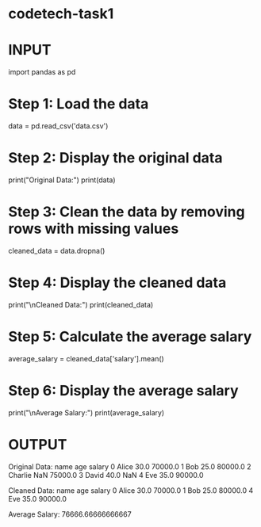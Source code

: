 # codetech-task1
<h1>INPUT</h1>
import pandas as pd

# Step 1: Load the data
data = pd.read_csv('data.csv')

# Step 2: Display the original data
print("Original Data:")
print(data)

# Step 3: Clean the data by removing rows with missing values
cleaned_data = data.dropna()

# Step 4: Display the cleaned data
print("\nCleaned Data:")
print(cleaned_data)

# Step 5: Calculate the average salary
average_salary = cleaned_data['salary'].mean()

# Step 6: Display the average salary
print("\nAverage Salary:")
print(average_salary)
<h1>OUTPUT</h1>



Original Data:
      name   age   salary
0    Alice  30.0  70000.0
1      Bob  25.0  80000.0
2  Charlie   NaN  75000.0
3    David  40.0      NaN
4      Eve  35.0  90000.0

Cleaned Data:
    name   age   salary
0  Alice  30.0  70000.0
1    Bob  25.0  80000.0
4    Eve  35.0  90000.0

Average Salary:
76666.66666666667








